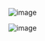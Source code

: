 ![image](https://github.com/user-attachments/assets/1c7c2370-8790-4711-a9ca-8acf652b2fd5)

![image](https://github.com/user-attachments/assets/fb085091-618e-4068-9b6a-660f0b29889e)
